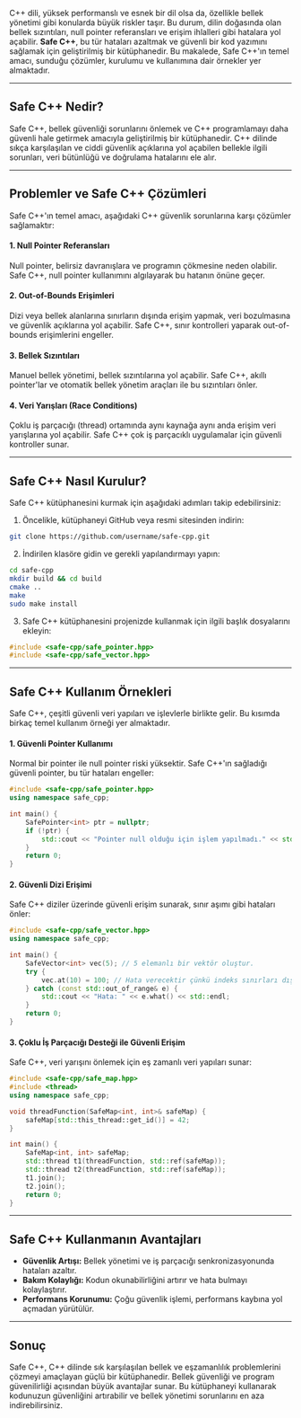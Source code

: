 C++ dili, yüksek performanslı ve esnek bir dil olsa da, özellikle bellek yönetimi gibi konularda büyük riskler taşır. Bu durum, dilin doğasında olan bellek sızıntıları, null pointer referansları ve erişim ihlalleri gibi hatalara yol açabilir. **Safe C++**, bu tür hataları azaltmak ve güvenli bir kod yazımını sağlamak için geliştirilmiş bir kütüphanedir. Bu makalede, Safe C++'ın temel amacı, sunduğu çözümler, kurulumu ve kullanımına dair örnekler yer almaktadır.

---

## Safe C++ Nedir?

Safe C++, bellek güvenliği sorunlarını önlemek ve C++ programlamayı daha güvenli hale getirmek amacıyla geliştirilmiş bir kütüphanedir. C++ dilinde sıkça karşılaşılan ve ciddi güvenlik açıklarına yol açabilen bellekle ilgili sorunları, veri bütünlüğü ve doğrulama hatalarını ele alır.

---

## Problemler ve Safe C++ Çözümleri

Safe C++'ın temel amacı, aşağıdaki C++ güvenlik sorunlarına karşı çözümler sağlamaktır:

#### 1. Null Pointer Referansları
Null pointer, belirsiz davranışlara ve programın çökmesine neden olabilir. Safe C++, null pointer kullanımını algılayarak bu hatanın önüne geçer.

#### 2. Out-of-Bounds Erişimleri
Dizi veya bellek alanlarına sınırların dışında erişim yapmak, veri bozulmasına ve güvenlik açıklarına yol açabilir. Safe C++, sınır kontrolleri yaparak out-of-bounds erişimlerini engeller.

#### 3. Bellek Sızıntıları
Manuel bellek yönetimi, bellek sızıntılarına yol açabilir. Safe C++, akıllı pointer'lar ve otomatik bellek yönetim araçları ile bu sızıntıları önler.

#### 4. Veri Yarışları (Race Conditions)
Çoklu iş parçacığı (thread) ortamında aynı kaynağa aynı anda erişim veri yarışlarına yol açabilir. Safe C++ çok iş parçacıklı uygulamalar için güvenli kontroller sunar.

---

## Safe C++ Nasıl Kurulur?

Safe C++ kütüphanesini kurmak için aşağıdaki adımları takip edebilirsiniz:

1. Öncelikle, kütüphaneyi GitHub veya resmi sitesinden indirin:
```bash
git clone https://github.com/username/safe-cpp.git
```

2. İndirilen klasöre gidin ve gerekli yapılandırmayı yapın:
```bash
cd safe-cpp
mkdir build && cd build
cmake ..
make
sudo make install
```

3. Safe C++ kütüphanesini projenizde kullanmak için ilgili başlık dosyalarını ekleyin:
```cpp
#include <safe-cpp/safe_pointer.hpp>
#include <safe-cpp/safe_vector.hpp>
```

---

## Safe C++ Kullanım Örnekleri

Safe C++, çeşitli güvenli veri yapıları ve işlevlerle birlikte gelir. Bu kısımda birkaç temel kullanım örneği yer almaktadır.

#### 1. Güvenli Pointer Kullanımı
Normal bir pointer ile null pointer riski yüksektir. Safe C++'ın sağladığı güvenli pointer, bu tür hataları engeller:
```cpp
#include <safe-cpp/safe_pointer.hpp>
using namespace safe_cpp;

int main() {
    SafePointer<int> ptr = nullptr;
    if (!ptr) {
        std::cout << "Pointer null olduğu için işlem yapılmadı." << std::endl;
    }
    return 0;
}
```

#### 2. Güvenli Dizi Erişimi
Safe C++ diziler üzerinde güvenli erişim sunarak, sınır aşımı gibi hataları önler:
```cpp
#include <safe-cpp/safe_vector.hpp>
using namespace safe_cpp;

int main() {
    SafeVector<int> vec(5); // 5 elemanlı bir vektör oluştur.
    try {
        vec.at(10) = 100; // Hata verecektir çünkü indeks sınırları dışında.
    } catch (const std::out_of_range& e) {
        std::cout << "Hata: " << e.what() << std::endl;
    }
    return 0;
}
```

#### 3. Çoklu İş Parçacığı Desteği ile Güvenli Erişim

Safe C++, veri yarışını önlemek için eş zamanlı veri yapıları sunar:

```cpp
#include <safe-cpp/safe_map.hpp>
#include <thread>
using namespace safe_cpp;

void threadFunction(SafeMap<int, int>& safeMap) {
    safeMap[std::this_thread::get_id()] = 42;
}

int main() {
    SafeMap<int, int> safeMap;
    std::thread t1(threadFunction, std::ref(safeMap));
    std::thread t2(threadFunction, std::ref(safeMap));
    t1.join();
    t2.join();
    return 0;
}
```

---

## Safe C++ Kullanmanın Avantajları

- **Güvenlik Artışı:** Bellek yönetimi ve iş parçacığı senkronizasyonunda hataları azaltır.
- **Bakım Kolaylığı:** Kodun okunabilirliğini artırır ve hata bulmayı kolaylaştırır.
- **Performans Korunumu:** Çoğu güvenlik işlemi, performans kaybına yol açmadan yürütülür.

---


## Sonuç

Safe C++, C++ dilinde sık karşılaşılan bellek ve eşzamanlılık problemlerini çözmeyi amaçlayan güçlü bir kütüphanedir. Bellek güvenliği ve program güvenilirliği açısından büyük avantajlar sunar. Bu kütüphaneyi kullanarak kodunuzun güvenliğini artırabilir ve bellek yönetimi sorunlarını en aza indirebilirsiniz.
